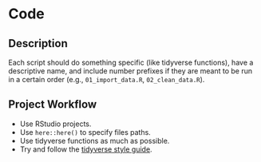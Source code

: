 Code
================

## Description

Each script should do something specific (like tidyverse functions),
have a descriptive name, and include number prefixes if they are meant
to be run in a certain order (e.g., `01_import_data.R`,
`02_clean_data.R`).

## Project Workflow

  - Use RStudio projects.
  - Use `here::here()` to specify files paths.
  - Use tidyverse functions as much as possible.
  - Try and follow the [tidyverse style
    guide](https://style.tidyverse.org).
